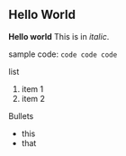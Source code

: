 ## Hello World

**Hello world**
This is in _italic_.

sample code:
`code code code`

list
1. item 1
2. item 2

Bullets
- this
- that

